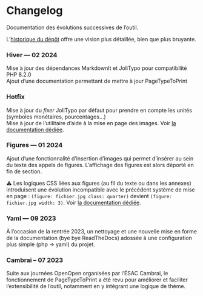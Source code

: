 # Changelog

Documentation des évolutions successives de l’outil.

L’[historique du dépôt](https://github.com/esadpyrenees/PageTypeToPrint/commits/main/) offre une vision plus détaillée, bien que plus bruyante.

### Hiver — 02 2024

Mise à jour des dépendances MarkdownIt et JoliTypo pour compatibilité PHP 8.2.0  
Ajout d’une documentation permettant de mettre à jour PageTypeToPrint


### Hotfix

Mise à jour du _fixer_ JoliTypo par défaut pour prendre en compte les unités (symboles monétaires, pourcentages…)  
Mise à jour de l’utilitaire d’aide à la mise en page des images. Voir [la documentation dédiée](https://esadpyrenees.github.io/PageTypeToPrint/appendices/#mise-en-page-visuelle-des-images).


### Figures — 01 2024

Ajout d’une fonctionnalité d’insertion d’images qui permet d’insérer au sein du texte des appels de figures. L’affichage des figures est alors déporté en fin de section.

⚠️ Les logiques CSS liées aux figures (au fil du texte ou dans les annexes) introduisent une évolution incompatible avec le précédent système de mise en page : `(figure: fichier.jpg class: quarter)` devient `(figure: fichier.jpg width: 3)`. Voir [la documentation dédiée](https://esadpyrenees.github.io/PageTypeToPrint/appendices/).


### Yaml — 09 2023

À l’occasion de la rentrée 2023, un nettoyage et une nouvelle mise en forme de la documentation (bye bye ReadTheDocs) adossée à une configuration plus simple (php → yaml) du projet.


### Cambrai – 07 2023

Suite aux journées OpenOpen organisées par l’ÉSAC Cambrai, le fonctionnement de PageTypeToPrint a été revu pour améliorer et faciliter l’extensibilité de l’outil, notamment en y intégrant une logique de thème.